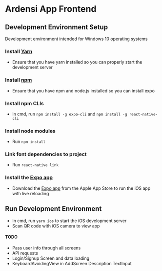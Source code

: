 # Ardensi App Frontend

## Development Environment Setup

Development environment intended for Windows 10 operating systems

### Install [Yarn](https://classic.yarnpkg.com/en/docs/install/#windows-stable)
- Ensure that you have yarn installed so you can properly start the development server

### Install [npm](https://www.npmjs.com/get-npm)
- Ensure that you have npm and node.js installed so you can install expo

### Install npm CLIs
- In cmd, run `npm install -g expo-cli` and `npm install -g react-native-cli`

### Install node modules
- Run `npm install`

### Link font dependencies to project
- Run `react-native link`

### Install the [Expo app](https://apps.apple.com/us/app/expo-client/id982107779)
- Download the [Expo app](https://apps.apple.com/us/app/expo-client/id982107779) from the Apple App Store to run the iOS app with live reloading

## Run Development Environment
- In cmd, run `yarn ios` to start the iOS development server
- Scan QR code with iOS camera to view app

#### TODO
- Pass user info through all screens
- API requests
- Login/Signup Screen and data loading
- KeyboardAvoidingView in AddScreen Description TextInput
